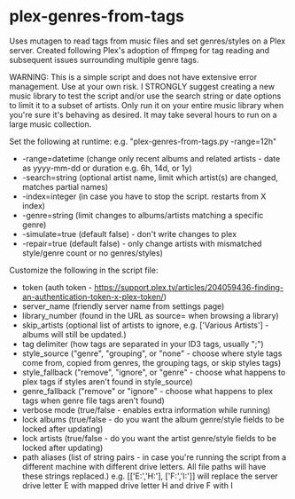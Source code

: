 # plex-genres-from-tags
Uses mutagen to read tags from music files and set genres/styles on a Plex server. Created following Plex's adoption of ffmpeg for tag reading and subsequent issues surrounding multiple genre tags.

WARNING: This is a simple script and does not have extensive error management. Use at your own risk. I STRONGLY suggest creating a new music library to test the script and/or use the search string or date options to limit it to a subset of artists. Only run it on your entire music library when you're sure it's behaving as desired. It may take several hours to run on a large music collection.

Set the following at runtime: e.g. "plex-genres-from-tags.py -range=12h"
- -range=datetime (change only recent albums and related artists - date as yyyy-mm-dd or duration e.g. 6h, 14d, or 1y)
- -search=string (optional artist name, limit which artist(s) are changed, matches partial names)
- -index=integer (in case you have to stop the script. restarts from X index)
- -genre=string (limit changes to albums/artists matching a specific genre)
- -simulate=true (default false) - don't write changes to plex
- -repair=true  (default false) - only change artists with mismatched style/genre count or no genres/styles)

Customize the following in the script file:
- token (auth token - https://support.plex.tv/articles/204059436-finding-an-authentication-token-x-plex-token/)
- server_name (friendly server name from settings page)
- library_number (found in the URL as source= when browsing a library)
- skip_artists (optional list of artists to ignore, e.g. ['Various Artists'] - albums will still be updated.)
- tag delimiter (how tags are separated in your ID3 tags, usually ";")
- style_source ("genre", "grouping", or "none" - choose where style tags come from, copied from genres, the grouping tags, or skip styles tags)
- style_fallback ("remove", "ignore", or "genre" - choose what happens to plex tags if styles aren't found in style_source)
- genre_fallback ("remove" or "ignore" - choose what happens to plex tags when genre file tags aren't found)
- verbose mode (true/false - enables extra information while running)
- lock albums (true/false - do you want the album genre/style fields to be locked after updating)
- lock artists (true/false - do you want the artist genre/style fields to be locked after updating)
- path aliases (list of string pairs - in case you're running the script from a different machine with different drive letters. All file paths will have these strings replaced.) e.g.  [['E:','H:'], ['F:','I:']] will replace the server drive letter E with mapped drive letter H and drive F with I
